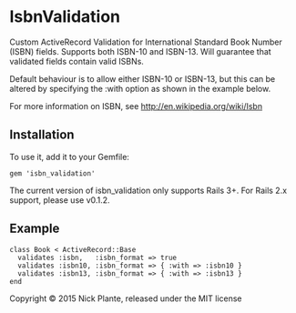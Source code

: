 # IsbnValidation

Custom ActiveRecord Validation for International Standard Book Number (ISBN)
fields. Supports both ISBN-10 and ISBN-13. Will guarantee that validated fields
contain valid ISBNs.

Default behaviour is to allow either ISBN-10 or ISBN-13, but this can be
altered by specifying the :with option as shown in the example below.

For more information on ISBN, see http://en.wikipedia.org/wiki/Isbn

## Installation

To use it, add it to your Gemfile:

    gem 'isbn_validation'

The current version of isbn_validation only supports Rails 3+. For Rails 2.x
support, please use v0.1.2.

## Example

    class Book < ActiveRecord::Base
      validates :isbn,   :isbn_format => true
      validates :isbn10, :isbn_format => { :with => :isbn10 }
      validates :isbn13, :isbn_format => { :with => :isbn13 }
    end

Copyright &copy; 2015 Nick Plante, released under the MIT license
